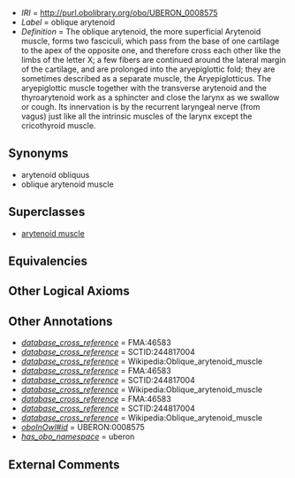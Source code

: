  * *IRI* = http://purl.obolibrary.org/obo/UBERON_0008575
 * *Label* = oblique arytenoid
 * *Definition* = The oblique arytenoid, the more superficial Arytenoid muscle, forms two fasciculi, which pass from the base of one cartilage to the apex of the opposite one, and therefore cross each other like the limbs of the letter X; a few fibers are continued around the lateral margin of the cartilage, and are prolonged into the aryepiglottic fold; they are sometimes described as a separate muscle, the Aryepiglotticus. The aryepiglottic muscle together with the transverse arytenoid and the thyroarytenoid work as a sphincter and close the larynx as we swallow or cough. Its innervation is by the recurrent laryngeal nerve (from vagus) just like all the intrinsic muscles of the larynx except the cricothyroid muscle.

## Synonyms

 * arytenoid obliquus
 * oblique arytenoid muscle

## Superclasses

 * [arytenoid muscle](../../UBERON/58/UBERON_0010958.md)

## Equivalencies


## Other Logical Axioms


## Other Annotations

 * *[database_cross_reference](../../ef/oboInOwl#hasDbXref.md)* = FMA:46583
 * *[database_cross_reference](../../ef/oboInOwl#hasDbXref.md)* = SCTID:244817004
 * *[database_cross_reference](../../ef/oboInOwl#hasDbXref.md)* = Wikipedia:Oblique_arytenoid_muscle
 * *[database_cross_reference](../../ef/oboInOwl#hasDbXref.md)* = FMA:46583
 * *[database_cross_reference](../../ef/oboInOwl#hasDbXref.md)* = SCTID:244817004
 * *[database_cross_reference](../../ef/oboInOwl#hasDbXref.md)* = Wikipedia:Oblique_arytenoid_muscle
 * *[database_cross_reference](../../ef/oboInOwl#hasDbXref.md)* = FMA:46583
 * *[database_cross_reference](../../ef/oboInOwl#hasDbXref.md)* = SCTID:244817004
 * *[database_cross_reference](../../ef/oboInOwl#hasDbXref.md)* = Wikipedia:Oblique_arytenoid_muscle
 * *[oboInOwl#id](../../id/oboInOwl#id.md)* = UBERON:0008575
 * *[has_obo_namespace](../../ce/oboInOwl#hasOBONamespace.md)* = uberon

## External Comments

